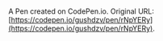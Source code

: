 # 

A Pen created on CodePen.io. Original URL: [https://codepen.io/gushdzv/pen/rNpYERy](https://codepen.io/gushdzv/pen/rNpYERy).

